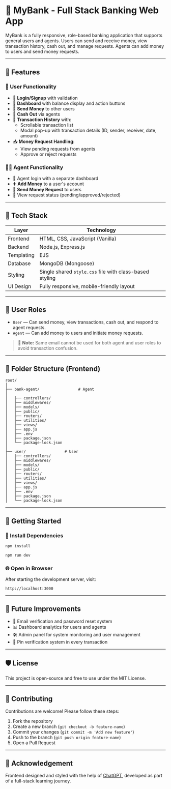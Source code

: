 # 💸 MyBank - Full Stack Banking Web App

MyBank is a fully responsive, role-based banking application that supports general users and agents. Users can send and receive money, view transaction history, cash out, and manage requests. Agents can add money to users and send money requests.

---

## 📌 Features

### 👥 User Functionality
- 🔐 **Login/Signup** with validation
- 🏦 **Dashboard** with balance display and action buttons
- 💸 **Send Money** to other users
- 💼 **Cash Out** via agents
- 📜 **Transaction History** with:
  - Scrollable transaction list
  - Modal pop-up with transaction details (ID, sender, receiver, date, amount)
- 📥 **Money Request Handling**:
  - View pending requests from agents
  - Approve or reject requests

### 🧑‍💼 Agent Functionality
- 🔐 Agent login with a separate dashboard
- ➕ **Add Money** to a user's account
- 📨 **Send Money Request** to users
- 📄 View request status (pending/approved/rejected)

---

## 🧠 Tech Stack

| Layer         | Technology            |
|---------------|------------------------|
| Frontend      | HTML, CSS, JavaScript (Vanilla) |
| Backend       | Node.js, Express.js   |
| Templating    | EJS                   |
| Database      | MongoDB (Mongoose)    |
| Styling       | Single shared `style.css` file with class-based styling |
| UI Design     | Fully responsive, mobile-friendly layout |

---

## 🔐 User Roles

- `User` — Can send money, view transactions, cash out, and respond to agent requests.
- `Agent` — Can add money to users and initiate money requests.

> 🛑 **Note:** Same email cannot be used for both agent and user roles to avoid transaction confusion.

---

## 📁 Folder Structure (Frontend)
```
root/
│
├── bank-agent/                 # Agent
│   
│   ├── controllers/
│   ├── middlewares/
│   ├── models/
│   ├── public/
│   ├── routers/
│   ├── utilities/
│   ├── views/
│   ├── app.js
│   ├── .env
│   ├── package.json
│   └── package-lock.json  
│
├── user/                 # User
│   ├── controllers/
│   ├── middlewares/
│   ├── models/
│   ├── public/
│   ├── routers/
│   ├── utilities/
│   ├── views/
│   ├── app.js
│   ├── .env
│   ├── package.json
│   └── package-lock.json  

```

---

## 🚀 Getting Started

### 🔧 Install Dependencies
```bash
npm install
```
```bash
npm run dev
```
### 🌐 Open in Browser

After starting the development server, visit:

```http://localhost:3000```

---

## 📌 Future Improvements

- 📧 Email verification and password reset system
- 📊 Dashboard analytics for users and agents
- 🛠 Admin panel for system monitoring and user management
- 🔐 Pin verification system in every transaction

---

## 🛡 License

This project is open-source and free to use under the MIT License.

---

## 🤝 Contributing

Contributions are welcome! Please follow these steps:

1. Fork the repository
2. Create a new branch (`git checkout -b feature-name`)
3. Commit your changes (`git commit -m 'Add new feature'`)
4. Push to the branch (`git push origin feature-name`)
5. Open a Pull Request

---

## 🙌 Acknowledgement

Frontend designed and styled with the help of [ChatGPT](https://openai.com/chatgpt), developed as part of a full-stack learning journey.



